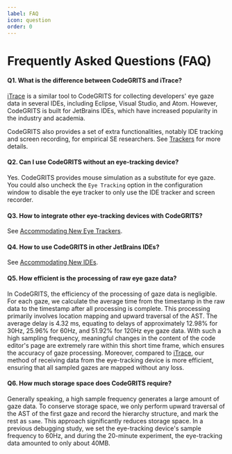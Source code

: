 ```yaml
---
label: FAQ
icon: question
order: 0
---
```


# Frequently Asked Questions (FAQ)

#### Q1. What is the difference between CodeGRITS and iTrace?

[iTrace](https://www.i-trace.org/) is a similar tool to CodeGRITS for collecting developers' eye gaze data in several
IDEs, including Eclipse, Visual Studio, and Atom. However, CodeGRITS is built for JetBrains IDEs, which have increased
popularity in the industry and academia.

CodeGRITS also provides a set of extra functionalities, notably IDE tracking and screen recording, for empirical SE
researchers. See [Trackers](usage.md#trackers) for more details.

#### Q2. Can I use CodeGRITS without an eye-tracking device?

Yes. CodeGRITS provides mouse simulation as a substitute for eye gaze. You could also uncheck the `Eye Tracking` option
in the configuration window to disable the eye tracker to only use the IDE tracker and screen recorder.

#### Q3. How to integrate other eye-tracking devices with CodeGRITS?

See [Accommodating New Eye Trackers](developer.md#accommodating-new-eye-trackers).

#### Q4. How to use CodeGRITS in other JetBrains IDEs?

See [Accommodating New IDEs](developer.md#accommodating-new-ides).

#### Q5. How efficient is the processing of raw eye gaze data?

In CodeGRITS, the efficiency of the processing of gaze data is negligible. For each gaze, we calculate the average time
from the timestamp in the raw data to the timestamp after all processing is complete. This processing primarily involves
location mapping and upward traversal of the AST. The average delay is 4.32 ms, equating to delays of approximately
12.98% for 30Hz, 25.96% for 60Hz, and 51.92% for 120Hz eye gaze data. With such
a high sampling frequency, meaningful changes in the content of the code editor's page are extremely rare within this
short time frame, which ensures the accuracy of gaze processing. Moreover, compared
to [iTrace](https://www.i-trace.org/), our method of receiving data from the
eye-tracking device is more efficient, ensuring that all sampled gazes are mapped without any loss.

#### Q6. How much storage space does CodeGRITS require?

Generally speaking, a high sample frequency generates a large amount of gaze data. To conserve storage space, we
only perform upward traversal of the AST of the first gaze and record the hierarchy structure, and mark the rest
as `same`. This approach significantly reduces storage space. In a previous debugging study, we set the eye-tracking
device's sample frequency to 60Hz, and during the 20-minute experiment, the eye-tracking data amounted to only about
40MB.

